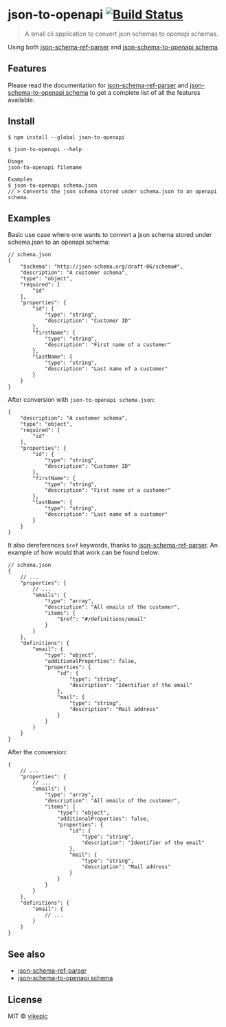 # json-to-openapi [![Build Status](https://travis-ci.org/vikepic/json-to-openapi.svg?branch=master)](https://travis-ci.org/vikepic/json-to-openapi)

> A small cli application to convert json schemas to openapi schemas.

Using both [json-schema-ref-parser](https://www.npmjs.com/package/json-schema-ref-parser) and [json-schema-to-openapi schema](https://github.com/wework/json-schema-to-openapi-schema).

## Features

Please read the documentation for [json-schema-ref-parser](https://www.npmjs.com/package/json-schema-ref-parser) and [json-schema-to-openapi schema](https://github.com/wework/json-schema-to-openapi-schema#features) to get a complete list of all the features available.

## Install

```
$ npm install --global json-to-openapi
```

```
$ json-to-openapi --help

Usage
json-to-openapi filename

Examples
$ json-to-openapi schema.json
// > Converts the json schema stored under schema.json to an openapi schema.
```

## Examples

Basic use case where one wants to convert a json schema stored under schema.json to an openapi schema:

```
// schema.json
{
	"$schema": "http://json-schema.org/draft-06/schema#",
	"description": "A customer schema",
	"type": "object",
	"required": [
		"id"
	],
	"properties": {
		"id": {
			"type": "string",
			"description": "Customer ID"
		},
		"firstName": {
			"type": "string",
			"description": "First name of a customer"
		},
		"lastName": {
			"type": "string",
			"description": "Last name of a customer"
		}
	}
}
```

After conversion with `json-to-openapi schema.json`:

```
{
	"description": "A customer schema",
	"type": "object",
	"required": [
		"id"
	],
	"properties": {
		"id": {
			"type": "string",
			"description": "Customer ID"
		},
		"firstName": {
			"type": "string",
			"description": "First name of a customer"
		},
		"lastName": {
			"type": "string",
			"description": "Last name of a customer"
		}
	}
}
```

It also dereferences `$ref` keywords, thanks to [json-schema-ref-parser](https://www.npmjs.com/package/json-schema-ref-parser). An example of how would that work can be found below:

```
// schema.json
{
	// ...
	"properties": {
		// ...
		"emails": {
			"type": "array",
			"description": "All emails of the customer",
			"items": {
				"$ref": "#/definitions/email"
			}
		}
	},
	"definitions": {
		"email": {
			"type": "object",
			"additionalProperties": false,
			"properties": {
				"id": {
					"type": "string",
					"description": "Identifier of the email"
				},
				"mail": {
					"type": "string",
					"description": "Mail address"
				}
			}
		}
	}
}
```

After the conversion:

```
{
	// ...
	"properties": {
		// ...
		"emails": {
			"type": "array",
			"description": "All emails of the customer",
			"items": {
				"type": "object",
				"additionalProperties": false,
				"properties": {
					"id": {
						"type": "string",
						"description": "Identifier of the email"
					},
					"mail": {
						"type": "string",
						"description": "Mail address"
					}
				}
			}
		}
	},
	"definitions": {
		"email": {
			// ...
		}
	}
}
```

## See also

* [json-schema-ref-parser](https://www.npmjs.com/package/json-schema-ref-parser)
* [json-schema-to-openapi schema](https://github.com/wework/json-schema-to-openapi-schema)

## License

MIT © [vikepic](https://vikepic.github.io)
